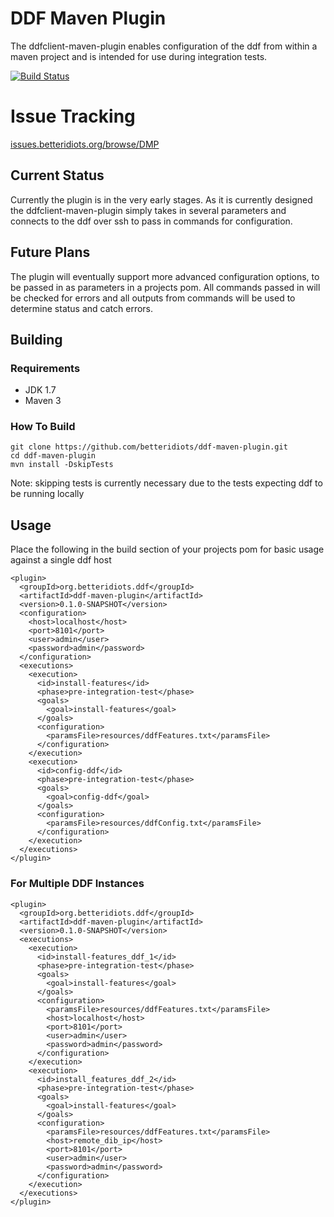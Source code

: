 # DDF Maven Plugin
The ddfclient-maven-plugin enables configuration of the ddf from within a maven project and is intended for use during integration tests.

[![Build Status](https://travis-ci.org/betteridiots/ddf-maven-plugin.png?branch=master)](https://travis-ci.org/betteridiots/ddf-maven-plugin)

# Issue Tracking
[issues.betteridiots.org/browse/DMP](JIRA)

<script type="text/javascript" src="http://issues.betteridiots.org/s/d41d8cd98f00b204e9800998ecf8427e/en_USfldw7o-1988229788/6252/12/1.4.7/_/download/batch/com.atlassian.jira.collector.plugin.jira-issue-collector-plugin:issuecollector/com.atlassian.jira.collector.plugin.jira-issue-collector-plugin:issuecollector.js?collectorId=3653817d"></script>


## Current Status
Currently the plugin is in the very early stages. As it is currently designed the ddfclient-maven-plugin simply takes in several parameters and connects to the ddf over ssh to pass in commands for configuration.

## Future Plans
The plugin will eventually support more advanced configuration options, to be passed in as parameters in a projects pom. All commands passed in will be checked for errors and all outputs from commands will be used to determine status and catch errors.

## Building
### Requirements
* JDK 1.7
* Maven 3

### How To Build

```
git clone https://github.com/betteridiots/ddf-maven-plugin.git
cd ddf-maven-plugin
mvn install -DskipTests
```
Note: skipping tests is currently necessary due to the tests expecting ddf to be running locally

## Usage
Place the following in the build section of your projects pom for basic usage against a single ddf host

    <plugin>
      <groupId>org.betteridiots.ddf</groupId>
      <artifactId>ddf-maven-plugin</artifactId>
      <version>0.1.0-SNAPSHOT</version>
      <configuration>
        <host>localhost</host>
        <port>8101</port>
        <user>admin</user>
        <password>admin</password>
      </configuration>
      <executions>
        <execution>
          <id>install-features</id>
          <phase>pre-integration-test</phase>
          <goals>
            <goal>install-features</goal>
          </goals>
          <configuration>
            <paramsFile>resources/ddfFeatures.txt</paramsFile>
          </configuration>
        </execution>
        <execution>
          <id>config-ddf</id>
          <phase>pre-integration-test</phase>
          <goals>
            <goal>config-ddf</goal>
          </goals>
          <configuration>
            <paramsFile>resources/ddfConfig.txt</paramsFile>
          </configuration>
        </execution>
      </executions>
    </plugin>
    
### For Multiple DDF Instances

    <plugin>
      <groupId>org.betteridiots.ddf</groupId>
      <artifactId>ddf-maven-plugin</artifactId>
      <version>0.1.0-SNAPSHOT</version>
      <executions>
        <execution>
          <id>install-features_ddf_1</id>
          <phase>pre-integration-test</phase>
          <goals>
            <goal>install-features</goal>
          </goals>
          <configuration>
            <paramsFile>resources/ddfFeatures.txt</paramsFile>
			<host>localhost</host>
            <port>8101</port>
		    <user>admin</user>
        	<password>admin</password>
          </configuration>
        </execution>
        <execution>
          <id>install_features_ddf_2</id>
          <phase>pre-integration-test</phase>
          <goals>
            <goal>install-features</goal>
          </goals>
          <configuration>
            <paramsFile>resources/ddfFeatures.txt</paramsFile>
			<host>remote_dib_ip</host>
			<port>8101</port>
			<user>admin</user>
			<password>admin</password>
          </configuration>
        </execution>
      </executions>
    </plugin>